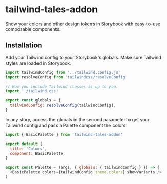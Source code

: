 # tailwind-tales-addon

Show your colors and other design tokens in Storybook with easy-to-use composable components.

## Installation

Add your Tailwind config to your Storybook's globals. Make sure Tailwind styles are loaded in Storybook.

```js
import tailwindConfig from '../tailwind.config.js'
import resolveConfig from 'tailwindcss/resolveConfig'

// How you include Tailwind classes is up to you.
import './tailwind.css'

export const globals = {
  tailwindConfig: resolveConfig(tailwindConfig),
}
```

In any story, access the globals in the second parameter to get your Tailwind config and pass a Palette component the colors!

```js
import { BasicPalette } from 'tailwind-tales-addon'

export default {
  title: 'Colors',
  component: BasicPalette,
}

export const Palette = (args, { globals: { tailwindConfig } }) => {
  <BasicPalette colors={tailwindConfig.theme.colors} showVariants />
)
```